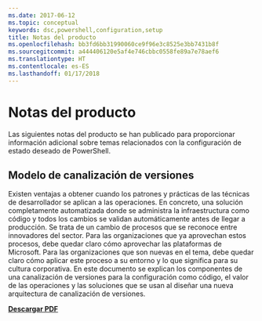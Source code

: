 ```yaml
---
ms.date: 2017-06-12
ms.topic: conceptual
keywords: dsc,powershell,configuration,setup
title: Notas del producto
ms.openlocfilehash: bb3fd6bb31990060ce9f96e3c8525e3bb7431b8f
ms.sourcegitcommit: a444406120e5af4e746cbbc0558fe89a7e78aef6
ms.translationtype: HT
ms.contentlocale: es-ES
ms.lasthandoff: 01/17/2018
---
```

# <a name="whitepapers"></a>Notas del producto

Las siguientes notas del producto se han publicado para proporcionar información adicional sobre temas relacionados con la configuración de estado deseado de PowerShell.

## <a name="the-release-pipeline-model"></a>Modelo de canalización de versiones
Existen ventajas a obtener cuando los patrones y prácticas de las técnicas de desarrollador se aplican a las operaciones. En concreto, una solución completamente automatizada donde se administra la infraestructura como código y todos los cambios se validan automáticamente antes de llegar a producción. Se trata de un cambio de procesos que se reconoce entre innovadores del sector. Para las organizaciones que ya aprovechan estos procesos, debe quedar claro cómo aprovechar las plataformas de Microsoft. Para las organizaciones que son nuevas en el tema, debe quedar claro cómo aplicar este proceso a su entorno y lo que significa para su cultura corporativa. En este documento se explican los componentes de una canalización de versiones para la configuración como código, el valor de las operaciones y las soluciones que se usan al diseñar una nueva arquitectura de canalización de versiones. 

**[Descargar PDF](http://aka.ms/thereleasepipelinemodelpdf)**

